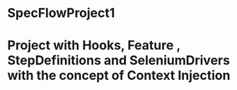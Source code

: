 # SpecFlowProject1
# Project with Hooks, Feature , StepDefinitions and SeleniumDrivers with the concept of Context Injection
